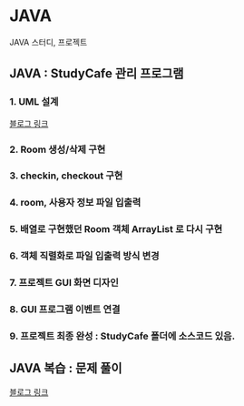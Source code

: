 # JAVA
JAVA 스터디, 프로젝트 

## JAVA : StudyCafe 관리 프로그램

### 1. UML 설계
[블로그 링크]()

### 2. Room 생성/삭제 구현
### 3. checkin, checkout 구현
### 4. room, 사용자 정보 파일 입출력
### 5. 배열로 구현했던 Room 객체 ArrayList 로 다시 구현
### 6. 객체 직렬화로 파일 입출력 방식 변경
### 7. 프로젝트 GUI 화면 디자인
### 8. GUI 프로그램 이벤트 연결
### 9. 프로젝트 최종 완성 : StudyCafe 폴더에 소스코드 있음.

## JAVA 복습 : 문제 풀이
[블로그 링크]()
